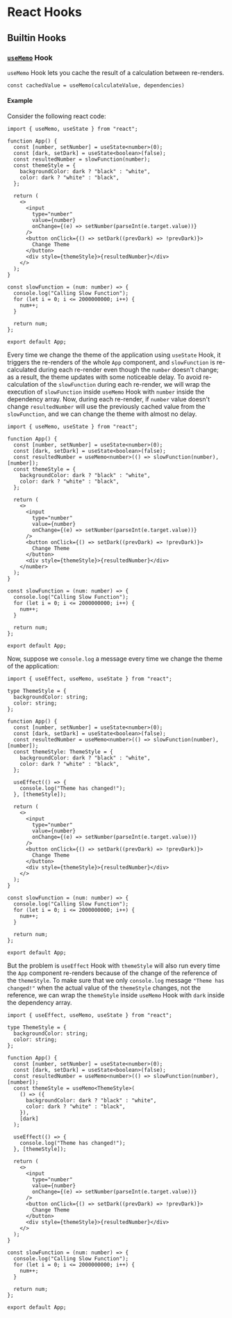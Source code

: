 # React Hooks

## Builtin Hooks

### [`useMemo`](https://react.dev/reference/react/useMemo) Hook
`useMemo` Hook lets you cache the result of a calculation between re-renders.
```tsx
const cachedValue = useMemo(calculateValue, dependencies)
```

#### Example
Consider the following react code:

```tsx{}[App.tsx]
import { useMemo, useState } from "react";

function App() {
  const [number, setNumber] = useState<number>(0);
  const [dark, setDark] = useState<boolean>(false);
  const resultedNumber = slowFunction(number);
  const themeStyle = {
    backgroundColor: dark ? "black" : "white",
    color: dark ? "white" : "black",
  };

  return (
    <>
      <input
        type="number"
        value={number}
        onChange={(e) => setNumber(parseInt(e.target.value))}
      />
      <button onClick={() => setDark((prevDark) => !prevDark)}>
        Change Theme
      </button>
      <div style={themeStyle}>{resultedNumber}</div>
    </>
  );
}

const slowFunction = (num: number) => {
  console.log("Calling Slow Function");
  for (let i = 0; i <= 2000000000; i++) {
    num++;
  }

  return num;
};

export default App;
```

Every time we change the theme of the application using `useState` Hook, it triggers the re-renders of the whole `App` component, and `slowFunction` is re-calculated during each re-render even though the `number` doesn't change; as a result, the theme updates with some noticeable delay. To avoid re-calculation of the `slowFunction` during each re-render, we will wrap the execution of `slowFunction` inside `useMemo` Hook with `number` inside the dependency array. Now, during each re-render, if `number` value doesn't change `resultedNumber` will use the previously cached value from the `slowFunction`, and we can change the theme with almost no delay.

```tsx{}[App.tsx]
import { useMemo, useState } from "react";

function App() {
  const [number, setNumber] = useState<number>(0);
  const [dark, setDark] = useState<boolean>(false);
  const resultedNumber = useMemo<number>(() => slowFunction(number), [number]);
  const themeStyle = {
    backgroundColor: dark ? "black" : "white",
    color: dark ? "white" : "black",
  };

  return (
    <>
      <input
        type="number"
        value={number}
        onChange={(e) => setNumber(parseInt(e.target.value))}
      />
      <button onClick={() => setDark((prevDark) => !prevDark)}>
        Change Theme
      </button>
      <div style={themeStyle}>{resultedNumber}</div>
    </number>
  );
}

const slowFunction = (num: number) => {
  console.log("Calling Slow Function");
  for (let i = 0; i <= 2000000000; i++) {
    num++;
  }

  return num;
};

export default App;
```

Now, suppose we `console.log` a message every time we change the theme of the application:

```tsx{}[App.tsx]
import { useEffect, useMemo, useState } from "react";

type ThemeStyle = {
  backgroundColor: string;
  color: string;
};

function App() {
  const [number, setNumber] = useState<number>(0);
  const [dark, setDark] = useState<boolean>(false);
  const resultedNumber = useMemo<number>(() => slowFunction(number), [number]);
  const themeStyle: ThemeStyle = {
    backgroundColor: dark ? "black" : "white",
    color: dark ? "white" : "black",
  };

  useEffect(() => {
    console.log("Theme has changed!");
  }, [themeStyle]);

  return (
    <>
      <input
        type="number"
        value={number}
        onChange={(e) => setNumber(parseInt(e.target.value))}
      />
      <button onClick={() => setDark((prevDark) => !prevDark)}>
        Change Theme
      </button>
      <div style={themeStyle}>{resultedNumber}</div>
    </>
  );
}

const slowFunction = (num: number) => {
  console.log("Calling Slow Function");
  for (let i = 0; i <= 2000000000; i++) {
    num++;
  }

  return num;
};

export default App;
```

But the problem is `useEffect` Hook with `themeStyle` will also run every time the `App` component re-renders because of the change of the reference of the `themeStyle`. To make sure that we only `console.log` message `"Theme has changed!"` when the actual value of the  `themeStyle` changes, not the reference, we can wrap the `themeStyle` inside `useMemo` Hook with `dark` inside the dependency array.

```tsx{}[App.tsx]
import { useEffect, useMemo, useState } from "react";

type ThemeStyle = {
  backgroundColor: string;
  color: string;
};

function App() {
  const [number, setNumber] = useState<number>(0);
  const [dark, setDark] = useState<boolean>(false);
  const resultedNumber = useMemo<number>(() => slowFunction(number), [number]);
  const themeStyle = useMemo<ThemeStyle>(
    () => ({
      backgroundColor: dark ? "black" : "white",
      color: dark ? "white" : "black",
    }),
    [dark]
  );

  useEffect(() => {
    console.log("Theme has changed!");
  }, [themeStyle]);

  return (
    <>
      <input
        type="number"
        value={number}
        onChange={(e) => setNumber(parseInt(e.target.value))}
      />
      <button onClick={() => setDark((prevDark) => !prevDark)}>
        Change Theme
      </button>
      <div style={themeStyle}>{resultedNumber}</div>
    </>
  );
}

const slowFunction = (num: number) => {
  console.log("Calling Slow Function");
  for (let i = 0; i <= 2000000000; i++) {
    num++;
  }

  return num;
};

export default App;
```